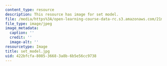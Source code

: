 ```yaml
---
content_type: resource
description: This resource has image for set model.
file: /media/https%3A/open-learning-course-data-rc.s3.amazonaws.com/21m-873-theater-arts-topics-fall-2004-january-iap-2005/422bfcfa808536683a8b6b5e56cc9738_set_model.jpg
file_type: image/jpeg
image_metadata:
  caption: ''
  credit: ''
  image-alt: ''
resourcetype: Image
title: set_model.jpg
uid: 422bfcfa-8085-3668-3a8b-6b5e56cc9738
---
```

